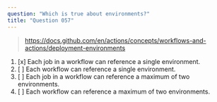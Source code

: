 ```yaml
---
question: "Which is true about environments?"
title: "Question 057"
---
```


> https://docs.github.com/en/actions/concepts/workflows-and-actions/deployment-environments
1. [x] Each job in a workflow can reference a single environment.
1. [ ] Each workflow can reference a single environment.
1. [ ] Each job in a workflow can reference a maximum of two environments.
1. [ ] Each workflow can reference a maximum of two environments.
